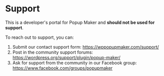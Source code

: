 # Support
This is a developer's portal for Popup Maker and **should not be used for support**. 

To reach out to support, you can:

1. Submit our contact support form: https://wppopupmaker.com/support/
2. Post in the community support forums: https://wordpress.org/support/plugin/popup-maker/
3. Ask for support from the community in our Facebook group: https://www.facebook.com/groups/popupmaker

